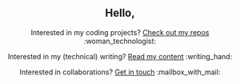 <div align="center">
<h2>Hello,</h2>
  <p>Interested in my coding projects? <a href="https://github.com/lorenanda?tab=repositories">Check out my repos</a> :woman_technologist:</p>
  <p>Interested in my (technical) writing? <a href="https://lorenaciutacu.com/tags/">Read my content</a> :writing_hand:</p>
  <p>Interested in collaborations? <a href="https://www.linkedin.com/in/lorena-ciutacu/">Get in touch</a> :mailbox_with_mail:</p>
</div>
